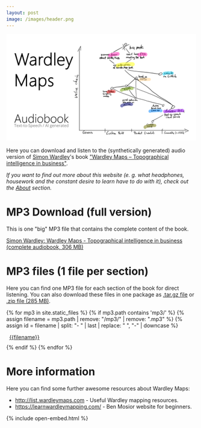 ```yaml
---
layout: post
image: /images/header.png
---
```



![A Wardley Map sketch that characterizes the main ideas about this audiobook version of Simon Wardley's book.](images/header.png)

Here you can download and listen to the (synthetically generated) audio version of [Simon Wardley](https://twitter.com/swardley)'s book ["Wardley Maps &ndash; Topographical intelligence in business"](https://medium.com/wardleymaps).

_If you want to find out more about this website (e. g. what headphones, housework and the constant desire to learn have to do with it), check out the [About](./about/) section._

# MP3 Download (full version)

This is one "big" MP3 file that contains the complete content of the book. 

<a href="https://github.com/feststelltaste/wardley-maps-audiobook/releases/download/v1.0/Simon_Wardley_-_Wardley_Maps_-_Topographical_intelligence_in_business_v1.0.mp3">Simon Wardley: Wardley Maps - Topographical intelligence in business (complete audiobook, 306 MB)</a>

# MP3 files (1 file per section)

Here you can find one MP3 file for each section of the book for direct listening. You can also download these files in one package as [.tar.gz file](https://github.com/feststelltaste/wardley-maps-audiobook/releases/download/v1.0/wardley-maps-audiobook-v1.0.tar.gz (285 MB)) or [.zip file (285 MB)](https://github.com/feststelltaste/wardley-maps-audiobook/releases/download/v1.0/wardley-maps-audiobook-v1.0.zip).


{% for mp3 in site.static_files %}
{% if mp3.path contains 'mp3/' %}
{% assign filename = mp3.path | remove: "/mp3/" | remove: ".mp3" %}
{% assign id = filename | split: "- " | last | replace: " ", "-" | downcase %}
<div style="padding-bottom: 10px">
<a href="#{{id | escape}}" name="{{id | escape}}"><i class="fa fa-link"></i></a>&nbsp;&nbsp;<a href="{{ site.baseurl }}{{ mp3.path | escape }}">{{filename}}</a>
</div>
{% endif %}
{% endfor %}


# More information

Here you can find some further awesome resources about Wardley Maps:
- <http://list.wardleymaps.com> - Useful Wardley mapping resources.
- <https://learnwardleymapping.com/> - Ben Mosior website for beginners.


{% include open-embed.html %}
